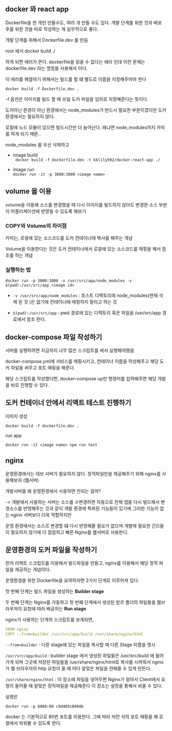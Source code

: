 ## docker 와 react app


Dockerfile을 한 개만 만들수도, 여러 개 만들 수도 있다.
개발 단계를 위한 것과 배포 후를 위한 것을 따로 작성하는 게 실무적으로 좋다.

개발 단계를 위해서 Dockerfile.dev 를 만듬

root 에서 docker build ./

하게 되면 에러가 뜬다. dockerfile을 읽을 수 없다는 에러 인데 이런 문제는 dockerfile.dev
라는 명칭을 사용해서 이다. 

이 에러를 해결하기 위해서는 빌드를 할 떄 별도로 이름을 지정해주어야 한다

`docker build -f Dockerfile.dev .`

-f 옵션은 이미지를 빌드 할 때 쓰일 도커 파일을 임의로 지정해준다는 뜻이다. 

도커아닌 환경이 아닌 환경에서는 node_modules가 반드시 필요한 부분이겠지만 
도커 환경에서는 필요하지 않다. 

로컬에 노드 모듈이 있으면 빌드시간만 더 늘어난다. 왜냐면 node_modules까지 카피를 하게 되기 때문..

node_modules 를 우선 삭제하고 

- image build    
` docker build -f Dockerfile.dev -t kklily592/docker-react-app ./`


- image run    
`docker run -it -p 3000:3000 <image name>`


## volume 을 이용

volume을 이용해 소스를 변경했을 때 다시 이미지를 빌드하지 않아도 변경한 소스 부분이 어플리케이션에 반영될 수 있도록 해보기

### COPY와 Volume의 차이점 

카피는, 로컬에 있는 소스코드를 도커 컨테이너에 복사를 해주는 개념

Volume을 이용한다는 것은 도커 컨테이너에서 로컬에 있는 소스코드를 매핑을 해서 참조를 하는 개념

### 실행하는 법

`docker run -p 3000:3000 -v /usr/src/app/node_modules -v $(pwd):/usr/src/app <image id>`

- `-v /usr/src/app/node_modules`
: 호스트 디렉토리에 node_modules(현재 삭제 된 것 )은 없기에 컨테이너에 매핑하지 말라고 하는 것

- `$(pwd):/usr/src/app`
: pwd 경로에 있는 디렉토리 혹은 파일을 /usr/src/app 경로에서 참조 한다. 


## docker-compose 파일 작성하기

서버를 실행하려면 지금까지 너무 많은 스크립트를 써서 실행해야했음

docker-compose.yml에 서비스를 매핑시키고, 컨테이너 이름을 작성해주고
해당 도커 파일을 써주고 포트 매핑을 해준다. 

해당 스크립트를 작성했다면, docker-compose up만 명령어를 입력해주면 해당 개발을 바로 진행할 수 있다. 

## 도커 컨테이너 안에서 리액트 테스트 진행하기

이미지 생성

`docker build -f dockerfile.dev .`

run app 

`docker run -it <image name> npm run test`

## nginx

운영환경에서는 데브 서버가 필요하지 않다. 정적파일만을 제공해주기 위해 nginx를 사용해보자 (웹서버)

개발서버를 왜 운영환경에서 사용하면 안되는 걸까?

-> 개발에서 사용하는 서버는 소스를 ㄹ변경하면 자동으로 전체 앱을 다시 빌드해서 변경소스를 반영해주는 것과 같이 개발 환경에 특화된 기능들이 있기에 
그러한 기능이 없는 nginx 서버보다 더욱 적합하지만

운영 환경에서는 소스르 변경할 떄 다시 반영해줄 필요가 없으며 개발에 필요한 긴으들이 필요하지 않기에 더 깔끔하고 빠른 Nginx를 웺서버로 사용한다.

## 운영환경의 도커 파일을 작성하기

먼저 리액트 스크립트를 이용해서 빌드파일을 만들고, nginx를 이용해서 해당 정적 파일을 제공하는 개념이다. 

운영환경을 위한 Dockerfile을 요약하자면 2가지 단계로 이루어져 있다.

첫 번째 단계는 빌드 파일을 생성하는 **Builder stage**

두 번째 단계는 Nginx를 가동하고 첫 번째 단계에서 생성된 빋르 폴더의 파일들을 웹브라우저의 요청에 따라 베공하는 **Run stage**

nginx가 사용하는 단계의 스크립트를 보게되면,

```yaml
FROM nginx
COPY --from=builder /usr/src/app/build /usr/share/nginx/html
```

`--from=builder` : 다른 stage에 있는 파일을 복사할 때 다른 Stage 이름을 명시 

`/usr/src/app/build` : builder stage 에서 생성된 파일들은 /usr/src/build 에 들어가게 되며 그곳에 저장된 파일들을 /usr/share/nginx/html로 복사를 시켜줘서 
nginx 가 웹 브라우저의 http 요청이 올 때 마다 알맞은 파일을 전해줄 수 있게 만든다. 


`/usr/share/nginx/html` : 이 장소에 파일을 넣어두면 Nginx가 알아서 Client에서 요청이 들어올 때 알맞은 정적파일을 제공해준다
이 장소는 설정을 통해서 바꿀 수 있다.  


실행은 

`docker run -p 8080:80 c9d403c8994b`

docker 는 기본적으로 80번 포트를 이용한다. 그에 따라 저런 식의 포트 매핑을 해 로컬에서 띄워볼 수 있도록 한다. 